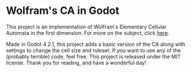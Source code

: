 # Wolfram's CA in Godot
This project is an implementation of Wolfram's Elementary Cellular Automata in the first dimension. For more on the subject, click [here](https://mathworld.wolfram.com/ElementaryCellularAutomaton.html).

Made in Godot 4.2.1, this project adds a basic version of the CA along with settings to change the cell size and ruleset. If you want to use any of the (probably terrible) code, feel free. This project is released under the MIT license.
Thank you for reading, and have a wonderful day!
